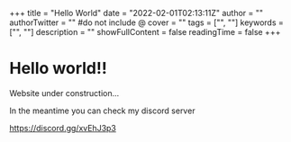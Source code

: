 +++
title = "Hello World"
date = "2022-02-01T02:13:11Z"
author = ""
authorTwitter = "" #do not include @
cover = ""
tags = ["", ""]
keywords = ["", ""]
description = ""
showFullContent = false
readingTime = false
+++

# Hello world!! # 

Website under construction...

In the meantime you can check my discord server

https://discord.gg/xvEhJ3p3